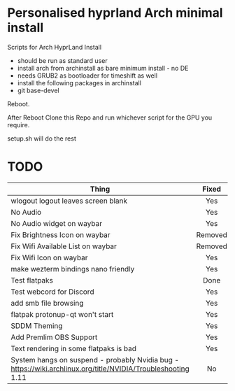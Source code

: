 # Personalised hyprland Arch minimal install
Scripts for Arch HyprLand Install
- should be run as standard user
- install arch from archinstall as bare minimum install - no DE
- needs GRUB2 as bootloader for timeshift as well
- install the following packages in archinstall 
- git base-devel

Reboot.

After Reboot Clone this Repo and run whichever script for the GPU you require.

setup.sh will do the rest

# TODO
| Thing                                 | Fixed   |
|---------------------------------------|:-------:|
|wlogout logout leaves screen blank     | Yes     |
|No Audio                               | Yes     |
|No Audio widget on waybar              | Yes     |
|Fix Brightness Icon on waybar          | Removed |
|Fix Wifi Available List on waybar      | Removed |
|Fix Wifi Icon on waybar                | Yes     |
|make wezterm bindings nano friendly    | Yes     |
|Test flatpaks                          | Done    |
|Test webcord for Discord               | Yes     |
|add smb file browsing                  | Yes     |
|flatpak protonup-qt won't start        | Yes     |
|SDDM Theming                           | Yes     |
|Add Premlim OBS Support                | Yes     |
|Text rendering in some flatpaks is bad | Yes     |
|System hangs on suspend - probably Nvidia bug - https://wiki.archlinux.org/title/NVIDIA/Troubleshooting 1.11| No |
